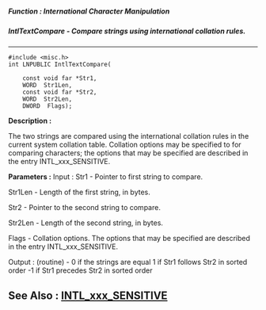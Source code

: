 ##### Function : International Character Manipulation
##### IntlTextCompare - Compare strings using international collation rules.
---
```
#include <misc.h>
int LNPUBLIC IntlTextCompare(

	const void far *Str1,
	WORD  Str1Len,
	const void far *Str2,
	WORD  Str2Len,
	DWORD  Flags);
```
**Description :**

The two strings are compared using the international collation rules in the 
current system collation table.  Collation options may be specified to for 
comparing characters;  the options that may be specified are described in the 
entry INTL_xxx_SENSITIVE.

**Parameters :**
Input :
Str1  -  Pointer to first string to compare.

Str1Len  -  Length of the first string, in bytes.

Str2  -  Pointer to the second string to compare.

Str2Len  -  Length of the second string, in bytes.

Flags  -  Collation options.  The options that may be specified are described in the entry INTL_xxx_SENSITIVE.

Output :
(routine)  -  0 if the strings are equal
1 if Str1 follows Str2 in sorted order
-1 if Str1 precedes Str2 in sorted order



**See Also :**
[INTL_xxx_SENSITIVE](/domino-c-api-docs/reference/Symb/INTL_xxx_SENSITIVE)
---
